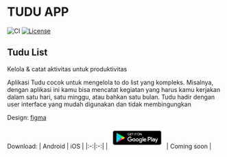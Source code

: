 # TUDU APP
![CI](https://github.com/trianapp/tudu/workflows/Release%20(Production)/badge.svg)
[![License](https://img.shields.io/badge/License-Apache%202.0-blue.svg)](https://opensource.org/licenses/Apache-2.0)


## Tudu List
Kelola & catat aktivitas untuk produktivitas
<p>
Aplikasi Tudu cocok untuk mengelola to do list yang kompleks. Misalnya, dengan aplikasi ini kamu bisa mencatat kegiatan yang harus kamu kerjakan dalam satu hari, satu minggu, atau bahkan satu bulan. Tudu hadir dengan user interface yang mudah digunakan dan tidak membingungkan
</p>

Design:
[figma](https://www.figma.com/file/l6v4UIuLJYSMgkOUnUY8cF/Tudu-UI-Design)

Download:
| Android  | iOS |
|:-:|:-:|
| [<img src="assets/google-play-badge.png" height="50">](https://play.google.com/store/apps/details?id=app.trian.tudu) | Coming soon |
